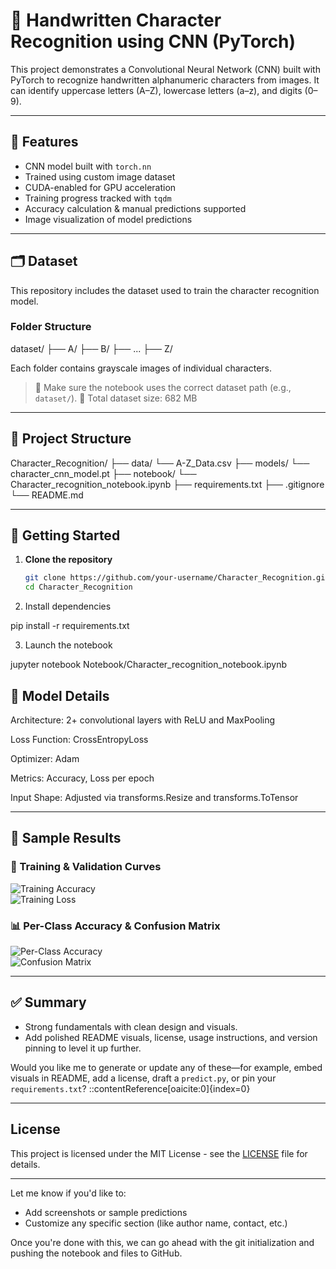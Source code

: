 # 🧠 Handwritten Character Recognition using CNN (PyTorch)

This project demonstrates a Convolutional Neural Network (CNN) built with PyTorch to recognize handwritten alphanumeric characters from images. It can identify uppercase letters (A–Z), lowercase letters (a–z), and digits (0–9).

---

## 📌 Features

- CNN model built with `torch.nn`
- Trained using custom image dataset
- CUDA-enabled for GPU acceleration
- Training progress tracked with `tqdm`
- Accuracy calculation & manual predictions supported
- Image visualization of model predictions

---

## 🗂 Dataset

This repository includes the dataset used to train the character recognition model.

### Folder Structure
dataset/
├── A/
├── B/
├── ...
├── Z/

Each folder contains grayscale images of individual characters.

> 📌 Make sure the notebook uses the correct dataset path (e.g., `dataset/`).
> 🧩 Total dataset size: 682 MB

---

## 📁 Project Structure

Character_Recognition/
├── data/
  └── A-Z_Data.csv
├── models/
  └── character_cnn_model.pt
├── notebook/
  └── Character_recognition_notebook.ipynb
├── requirements.txt
├── .gitignore
└── README.md


---

## 🚀 Getting Started

1. **Clone the repository**
   ```bash
   git clone https://github.com/your-username/Character_Recognition.git
   cd Character_Recognition

2. Install dependencies

pip install -r requirements.txt

3. Launch the notebook

jupyter notebook Notebook/Character_recognition_notebook.ipynb


## 🧪 Model Details

Architecture: 2+ convolutional layers with ReLU and MaxPooling

Loss Function: CrossEntropyLoss

Optimizer: Adam

Metrics: Accuracy, Loss per epoch

Input Shape: Adjusted via transforms.Resize and transforms.ToTensor


---

## 🚀 Sample Results

### 🎯 Training & Validation Curves
![Training Accuracy](Visualizations/Training_accuracy_curve.png)  
![Training Loss](Visualizations/Training_loss_curve.png)

### 📊 Per-Class Accuracy & Confusion Matrix
![Per-Class Accuracy](Visualizations/Per_class_accuracy.png)  
![Confusion Matrix](Visualizations/Confusion_matrix.png)

---

## ✅ Summary

- Strong fundamentals with clean design and visuals.
- Add polished README visuals, license, usage instructions, and version pinning to level it up further.

Would you like me to generate or update any of these—for example, embed visuals in README, add a license, draft a `predict.py`, or pin your `requirements.txt`?
::contentReference[oaicite:0]{index=0}

---

## License
This project is licensed under the MIT License - see the [LICENSE](LICENSE) file for details.

---


Let me know if you'd like to:
- Add screenshots or sample predictions
- Customize any specific section (like author name, contact, etc.)

Once you're done with this, we can go ahead with the git initialization and pushing the notebook and files to GitHub.
